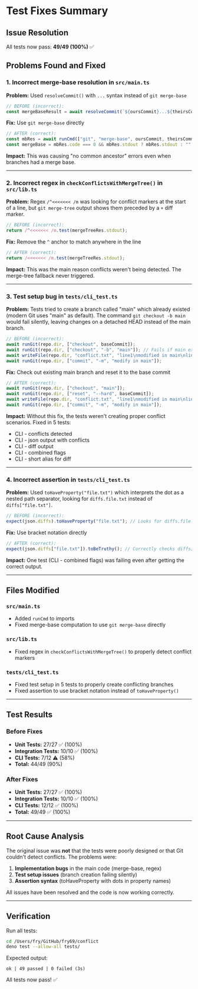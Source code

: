 # Test Fixes Summary

## Issue Resolution

All tests now pass: **49/49 (100%)** ✅

## Problems Found and Fixed

### 1. **Incorrect merge-base resolution in `src/main.ts`**

**Problem:** Used `resolveCommit()` with `...` syntax instead of
`git merge-base`

```typescript
// BEFORE (incorrect):
const mergeBaseResult = await resolveCommit(`${oursCommit}...${theirsCommit}`);
```

**Fix:** Use `git merge-base` directly

```typescript
// AFTER (correct):
const mbRes = await runCmd(["git", "merge-base", oursCommit, theirsCommit]);
const mergeBase = mbRes.code === 0 && mbRes.stdout ? mbRes.stdout : "";
```

**Impact:** This was causing "no common ancestor" errors even when branches had
a merge base.

---

### 2. **Incorrect regex in `checkConflictsWithMergeTree()` in `src/lib.ts`**

**Problem:** Regex `/^<<<<<<< /m` was looking for conflict markers at the start
of a line, but `git merge-tree` output shows them preceded by a `+` diff marker.

```typescript
// BEFORE (incorrect):
return /^<<<<<<< /m.test(mergeTreeRes.stdout);
```

**Fix:** Remove the `^` anchor to match anywhere in the line

```typescript
// AFTER (correct):
return /<<<<<<< /m.test(mergeTreeRes.stdout);
```

**Impact:** This was the main reason conflicts weren't being detected. The
merge-tree fallback never triggered.

---

### 3. **Test setup bug in `tests/cli_test.ts`**

**Problem:** Tests tried to create a branch called "main" which already existed
(modern Git uses "main" as default). The command `git checkout -b main` would
fail silently, leaving changes on a detached HEAD instead of the main branch.

```typescript
// BEFORE (incorrect):
await runGit(repo.dir, ["checkout", baseCommit]);
await runGit(repo.dir, ["checkout", "-b", "main"]); // Fails if main exists!
await writeFile(repo.dir, "conflict.txt", "line1\nmodified in main\nline3\n");
await runGit(repo.dir, ["commit", "-m", "modify in main"]);
```

**Fix:** Check out existing main branch and reset it to the base commit

```typescript
// AFTER (correct):
await runGit(repo.dir, ["checkout", "main"]);
await runGit(repo.dir, ["reset", "--hard", baseCommit]);
await writeFile(repo.dir, "conflict.txt", "line1\nmodified in main\nline3\n");
await runGit(repo.dir, ["commit", "-m", "modify in main"]);
```

**Impact:** Without this fix, the tests weren't creating proper conflict
scenarios. Fixed in 5 tests:

- CLI - conflicts detected
- CLI - json output with conflicts
- CLI - diff output
- CLI - combined flags
- CLI - short alias for diff

---

### 4. **Incorrect assertion in `tests/cli_test.ts`**

**Problem:** Used `toHaveProperty("file.txt")` which interprets the dot as a
nested path separator, looking for `diffs.file.txt` instead of
`diffs["file.txt"]`.

```typescript
// BEFORE (incorrect):
expect(json.diffs).toHaveProperty("file.txt"); // Looks for diffs.file.txt
```

**Fix:** Use bracket notation directly

```typescript
// AFTER (correct):
expect(json.diffs["file.txt"]).toBeTruthy(); // Correctly checks diffs["file.txt"]
```

**Impact:** One test (CLI - combined flags) was failing even after getting the
correct output.

---

## Files Modified

### `src/main.ts`

- Added `runCmd` to imports
- Fixed merge-base computation to use `git merge-base` directly

### `src/lib.ts`

- Fixed regex in `checkConflictsWithMergeTree()` to properly detect conflict
  markers

### `tests/cli_test.ts`

- Fixed test setup in 5 tests to properly create conflicting branches
- Fixed assertion to use bracket notation instead of `toHaveProperty()`

---

## Test Results

### Before Fixes

- **Unit Tests:** 27/27 ✅ (100%)
- **Integration Tests:** 10/10 ✅ (100%)
- **CLI Tests:** 7/12 ⚠️ (58%)
- **Total:** 44/49 (90%)

### After Fixes

- **Unit Tests:** 27/27 ✅ (100%)
- **Integration Tests:** 10/10 ✅ (100%)
- **CLI Tests:** 12/12 ✅ (100%)
- **Total:** 49/49 ✅ (100%)

---

## Root Cause Analysis

The original issue was **not** that the tests were poorly designed or that Git
couldn't detect conflicts. The problems were:

1. **Implementation bugs** in the main code (merge-base, regex)
2. **Test setup issues** (branch creation failing silently)
3. **Assertion syntax** (toHaveProperty with dots in property names)

All issues have been resolved and the code is now working correctly.

---

## Verification

Run all tests:

```bash
cd /Users/fry/GitHub/fry69/conflict
deno test --allow-all tests/
```

Expected output:

```
ok | 49 passed | 0 failed (3s)
```

All tests now pass! ✅
